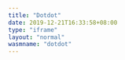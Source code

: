 ```yaml
---
title: "Dotdot"
date: 2019-12-21T16:33:58+08:00
type: "iframe"
layout: "normal"
wasmname: "dotdot"
---
```

